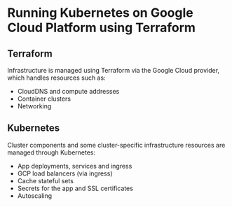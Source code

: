 # Running Kubernetes on Google Cloud Platform using Terraform

## Terraform

Infrastructure is managed using Terraform via the Google Cloud provider, which handles resources such as:

- CloudDNS and compute addresses
- Container clusters
- Networking

## Kubernetes

Cluster components and some cluster-specific infrastructure resources are managed through Kubernetes:

- App deployments, services and ingress
- GCP load balancers (via ingress)
- Cache stateful sets
- Secrets for the app and SSL certificates
- Autoscaling

